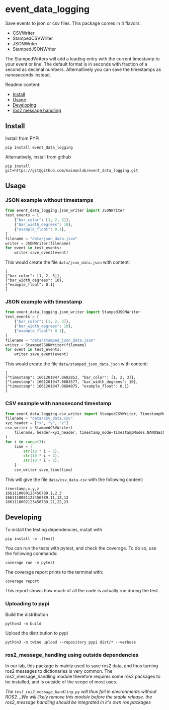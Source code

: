 # event_data_logging

Save events to json or csv files. This package comes in 4 flavors:

- CSVWriter
- StampedCSVWriter
- JSONWriter
- StampedJSONWriter

The StampedWriters will add a leading entry with the current timestamp to your event or line. The default format is in seconds with fraction of a second as decimal numbers. Alternatlively you can save the timestamps as nanoseconds instead.

Readme content:

- [Install](#install)
- [Usage](#usage)
- [Developing](#developing)
- [ros2 message handling](#rosmessage)

<a name=install></a>

## Install

Install from PYPI

    pip install event_data_logging

Alternatively, install from github

    pip install git+https://git@github.com/maimonlab/event_data_logging.git

<a name=usage></a>

## Usage

### JSON example without timestamps

```python
from event_data_logging.json_writer import JSONWriter
test_events = [
    {"bar_color": [1, 2, 3]},
    {"bar_width_degrees": 10},
    {"example_float": 0.1},
]
filename = "data/json_data.json"
writer = JSONWriter(filename)
for event in test_events:
    writer.save_event(event)
```

This would create the file `data/json_data.json` with content:

```
[
{"bar_color": [1, 2, 3]},
{"bar_width_degrees": 10},
{"example_float": 0.1}
]
```

### JSON example with timestamp

```python
from event_data_logging.json_writer import StampedJSONWriter
test_events = [
    {"bar_color": [1, 2, 3]},
    {"bar_width_degrees": 10},
    {"example_float": 0.1},
]
filename = "data/stamped_json_data.json"
writer = StampedJSONWriter(filename)
for event in test_events:
    writer.save_event(event)
```

This would create the file `data/stamped_json_data.json` with content:

```
[
{"timestamp": 1661201947.0682852, "bar_color": [1, 2, 3]},
{"timestamp": 1661201947.0683577, "bar_width_degrees": 10},
{"timestamp": 1661201947.0684075, "example_float": 0.1}
]
```

### CSV example with nanosecond timestamp

```python
from event_data_logging.csv_writer import StampedCSVWriter, TimestampModes
filename = "data/csv_data.csv"
xyz_header = ["x", "y", "z"]
csv_writer = StampedCSVWriter(
    filename, header=xyz_header, timestamp_mode=TimestampModes.NANOSECONDS
)
for i in range(3):
    line = [
        str(10 * i + 1),
        str(10 * i + 2),
        str(10 * i + 3),
    ]
    csv_writer.save_line(line)
```

This will give the file `data/csv_data.csv` with the following content:

```
timestamp,x,y,z
1661110000123456789,1,2,3
1661110001123456789,11,12,13
1661110002123456789,21,22,23
```

## Developing

<a name=developing></a>

To install the testing dependencies, install with

    pip install -e .[test]

You can run the tests with pytest, and check the coverage. To do so, use the following commands:

    coverage run -m pytest

The coverage report prints to the terminal with:

    coverage report

This report shows how much of all the code is actually run during the test.

### Uploading to pypi

Build the distribution

    python3 -m build

Upload the distribution to pypi

    python3 -m twine upload --repository pypi dist/* --verbose

<a name=rosmessage></a>

### ros2_message_handling using outside dependencies

In our lab, this package is mainly used to save ros2 data, and thus turning ros2 messages to dictionaries is very common. The ros2_message_handling module therefore requires some ros2 packages to be installed, and is outside of the scope of most uses.

_The `test_ros2_message_handling.py` will thus fail in environments without ROS2.
\_We will likely remove this module before the stable release. the ros2_message handling should be integrated in it's own ros packages_
